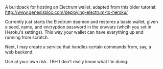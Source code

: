 A buildpack for hosting an Electrum wallet, 
adapted from this older tutorial: http://www.genesisbloc.com/deploying-electrum-to-heroku/

Currently just starts the Electrum daemon and restores a basic wallet, given a seed, name, and encryption password in the envvars (whcih you set in Heroku's settings). This way your wallet can have everything up and running from scratch.

Next, I may create a service that handles certain commands from, say, a web backend.

Use at your own risk. TBH I don't really know what I'm doing.
